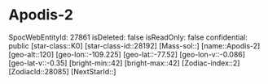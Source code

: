 ﻿---
location: [-77.52,-109.225,120]
type: Station
tags:
- astro/Star

---

# Apodis-2

SpocWebEntityId: 27861
isDeleted: false
isReadOnly: false
confidential: public
[star-class::K0]
[star-class-id::28192]
[Mass-sol::]
[name::Apodis-2]
[geo-alt::120]
[geo-lon::-109.225]
[geo-lat::-77.52]
[geo-lon-v::-0.086]
[geo-lat-v::-0.35]
[bright-min::42]
[bright-max::42]
[Zodiac-index::2]
[ZodiacId::28085]
[NextStarId::]

